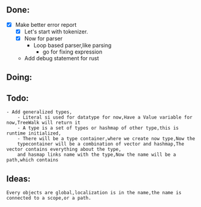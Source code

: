## Done:
- [x] Make better error report
    - [x] Let's start with tokenizer.
    - [x] Now for parser
        - Loop based parser,like parsing
            - go for fixing expression
 

    - Add debug statement for rust
## Doing:

       
## Todo:
    - Add generalized types,
        - Literal si used for datatype for now,Have a Value variable for now,TreeWalk will return it
        - A type is a set of types or hashmap of other type,this is runtime initialized,
        - There will be a type container,where we create now type,Now the 
        typecontainer will be a combination of vector and hashmap,The vector contains everything about the type,
        and hasmap links name with the type,Now the name will be a path,which contains 


## Ideas:
    Every objects are global,localization is in the name,the name is connected to a scope,or a path.
    

